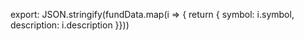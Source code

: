 export: JSON.stringify(fundData.map(i => { return { symbol: i.symbol, description: i.description }}))
